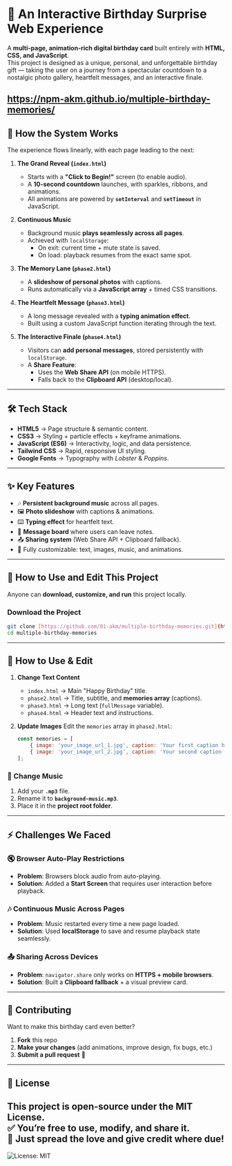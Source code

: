 # 🎉 An Interactive Birthday Surprise Web Experience

A **multi-page, animation-rich digital birthday card** built entirely with **HTML, CSS, and JavaScript**.  
This project is designed as a unique, personal, and unforgettable birthday gift — taking the user on a journey from a spectacular countdown to a nostalgic photo gallery, heartfelt messages, and an interactive finale.

https://npm-akm.github.io/multiple-birthday-memories/
---

## 🚀 How the System Works

The experience flows linearly, with each page leading to the next:

1. **The Grand Reveal (`index.html`)**
   * Starts with a **"Click to Begin!"** screen (to enable audio).
   * A **10-second countdown** launches, with sparkles, ribbons, and animations.
   * All animations are powered by **`setInterval`** and **`setTimeout`** in JavaScript.

2. **Continuous Music**
   * Background music **plays seamlessly across all pages**.
   * Achieved with `localStorage`:
     - On exit: current time + mute state is saved.
     - On load: playback resumes from the exact same spot.

3. **The Memory Lane (`phase2.html`)**
   * A **slideshow of personal photos** with captions.
   * Runs automatically via a **JavaScript array** + timed CSS transitions.

4. **The Heartfelt Message (`phase3.html`)**
   * A long message revealed with a **typing animation effect**.
   * Built using a custom JavaScript function iterating through the text.

5. **The Interactive Finale (`phase4.html`)**
   * Visitors can **add personal messages**, stored persistently with `localStorage`.
   * A **Share Feature**:
     - Uses the **Web Share API** (on mobile HTTPS).
     - Falls back to the **Clipboard API** (desktop/local).

---

## 🛠️ Tech Stack

* **HTML5** → Page structure & semantic content.  
* **CSS3** → Styling + particle effects + keyframe animations.  
* **JavaScript (ES6)** → Interactivity, logic, and data persistence.  
* **Tailwind CSS** → Rapid, responsive UI styling.  
* **Google Fonts** → Typography with *Lobster* & *Poppins*.  

---

## ✨ Key Features

* 🎶 **Persistent background music** across all pages.  
* 🖼️ **Photo slideshow** with captions & animations.  
* ⌨️ **Typing effect** for heartfelt text.  
* 💌 **Message board** where users can leave notes.  
* 📤 **Sharing system** (Web Share API + Clipboard fallback).  
* 🎨 Fully customizable: text, images, music, and animations.  

---

## 🚀 How to Use and Edit This Project

Anyone can **download, customize, and run** this project locally.
### Download the Project 

```bash
git clone [https://github.com/01-akm/multiple-birthday-memories.git](https://github.com/01-akm/multiple-birthday-memories.git)
cd multiple-birthday-memories
```

---

## 📝 How to Use & Edit

1. **Change Text Content**
   - `index.html` → Main "Happy Birthday" title.
   - `phase2.html` → Title, subtitle, and **memories array** (captions).
   - `phase3.html` → Long text (`fullMessage` variable).
   - `phase4.html` → Header text and instructions.

2. **Update Images**
   Edit the `memories` array in `phase2.html`:
   ```js
   const memories = [
       { image: 'your_image_url_1.jpg', caption: 'Your first caption here!' },
       { image: 'your_image_url_2.jpg', caption: 'Your second caption here!' }
   ];

### 🎵 Change Music

1. Add your **`.mp3`** file.  
2. Rename it to **`background-music.mp3`**.  
3. Place it in the **project root folder**.  

---

## ⚡ Challenges We Faced

### 🔇 Browser Auto-Play Restrictions
* **Problem**: Browsers block audio from auto-playing.  
* **Solution**: Added a **Start Screen** that requires user interaction before playback.  

### 🎶 Continuous Music Across Pages
* **Problem**: Music restarted every time a new page loaded.  
* **Solution**: Used **localStorage** to save and resume playback state seamlessly.  

### 📤 Sharing Across Devices
* **Problem**: `navigator.share` only works on **HTTPS + mobile browsers**.  
* **Solution**: Built a **Clipboard fallback** + a visual preview card.  

---

## 🤝 Contributing

Want to make this birthday card even better?  

1. **Fork** this repo  
2. **Make your changes** (add animations, improve design, fix bugs, etc.)  
3. **Submit a pull request** 🎉  

---

## 📜 License

This project is open-source under the **MIT License**.  
✅ You’re free to **use, modify, and share** it.  
💖 Just spread the love and give credit where due!  
---




![License: MIT](https://img.shields.io/badge/License-MIT-yellow.svg)  

